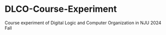 # DLCO-Course-Experiment
Course experiment of Digital Logic and Computer Organization in NJU 2024 Fall
